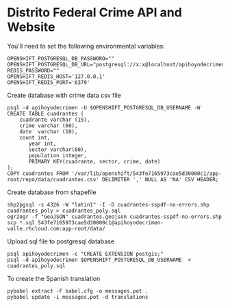Distrito Federal Crime API and Website
===========================

You'll need to set the following environmental variables:

```
OPENSHIFT_POSTGRESQL_DB_PASSWORD=""
OPENSHIFT_POSTGRESQL_DB_URL="postgresql://x:x@localhost/apihoyodecrimen"
REDIS_PASSWORD=""
OPENSHIFT_REDIS_HOST='127.0.0.1'
OPENSHIFT_REDIS_PORT='6379'
```

Create database with crime data csv file

```
psql -d apihoyodecrimen -U $OPENSHIFT_POSTGRESQL_DB_USERNAME -W
CREATE TABLE cuadrantes (
	cuadrante varchar (15),
	crime varchar (60),
	date  varchar (10),
	count int,
       year int,
       sector varchar(60),
       population integer,
       PRIMARY KEY(cuadrante, sector, crime, date)
);
COPY cuadrantes FROM '/var/lib/openshift/543fe7165973cae5d30000c1/app-root/repo/data/cuadrantes.csv' DELIMITER ',' NULL AS 'NA' CSV HEADER;
```

Create database from shapefile

```
shp2pgsql -s 4326 -W "latin1" -I -D cuadrantes-sspdf-no-errors.shp cuadrantes_poly > cuadrantes_poly.sql
ogr2ogr -f "GeoJSON" cuadrantes.geojson cuadrantes-sspdf-no-errors.shp
scp *.sql 543fe7165973cae5d30000c1@apihoyodecrimen-valle.rhcloud.com:app-root/data/
```

Upload sql file to postgresql database

```
psql apihoyodecrimen -c "CREATE EXTENSION postgis;"
psql -d apihoyodecrimen $OPENSHIFT_POSTGRESQL_DB_USERNAME  < cuadrantes_poly.sql
```
To create the Spanish translation

```
pybabel extract -F babel.cfg -o messages.pot .
pybabel update -i messages.pot -d translations
```
